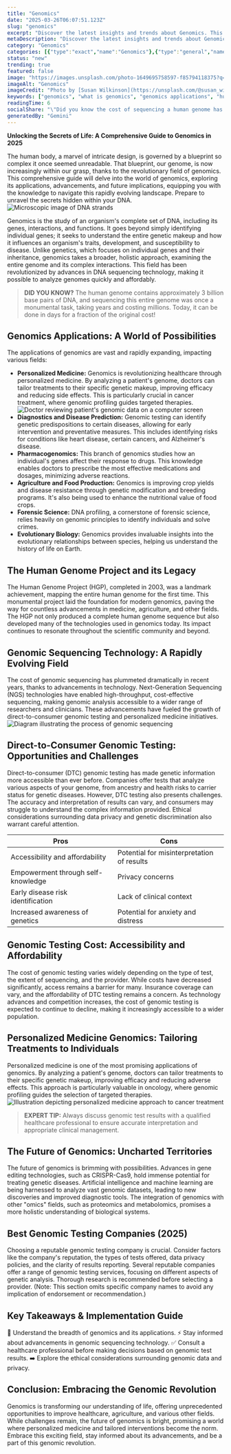 ```yaml
---
title: "Genomics"
date: "2025-03-26T06:07:51.123Z"
slug: "genomics"
excerpt: "Discover the latest insights and trends about Genomics. This comprehensive guide covers everything you need to know about Genomics in 2025."
metaDescription: "Discover the latest insights and trends about Genomics. This comprehensive guide covers everything you need to know about Genomics in 2025."
category: "Genomics"
categories: [{"type":"exact","name":"Genomics"},{"type":"general","name":"Biotechnology"},{"type":"medium","name":"Data Science"},{"type":"specific","name":"Machine Learning"},{"type":"niche","name":"Deep Learning"}]
status: "new"
trending: true
featured: false
image: "https://images.unsplash.com/photo-1649695758597-f85794118375?q=85&w=1200&fit=max&fm=webp&auto=compress"
imageAlt: "Genomics"
imageCredit: "Photo by [Susan Wilkinson](https://unsplash.com/@susan_wilkinson) on Unsplash"
keywords: ["genomics", "what is genomics", "genomics applications", "human genome project", "genomic testing cost", "personalized medicine genomics", "direct-to-consumer genomic testing", "genomic sequencing technology", "future of genomics", "best genomic testing companies"]
readingTime: 6
socialShare: "\"Did you know the cost of sequencing a human genome has plummeted, making personalized medicine a reality for more people? The future of healthcare is in our genes!\""
generatedBy: "Gemini"
---
```


**Unlocking the Secrets of Life: A Comprehensive Guide to Genomics in 2025**

The human body, a marvel of intricate design, is governed by a blueprint so complex it once seemed unreadable.  That blueprint, our genome, is now increasingly within our grasp, thanks to the revolutionary field of genomics.  This comprehensive guide will delve into the world of genomics, exploring its applications, advancements, and future implications, equipping you with the knowledge to navigate this rapidly evolving landscape.  Prepare to unravel the secrets hidden within your DNA. ![Microscopic image of DNA strands](https://images.unsplash.com/photo-1579154204628-0489d1e5c0f2?q=85&w=1200&fit=max&fm=webp&auto=compress)



Genomics is the study of an organism's complete set of DNA, including its genes, interactions, and functions.  It goes beyond simply identifying individual genes; it seeks to understand the entire genetic makeup and how it influences an organism's traits, development, and susceptibility to disease.  Unlike genetics, which focuses on individual genes and their inheritance, genomics takes a broader, holistic approach, examining the entire genome and its complex interactions. This field has been revolutionized by advances in DNA sequencing technology, making it possible to analyze genomes quickly and affordably.

> **DID YOU KNOW?** The human genome contains approximately 3 billion base pairs of DNA, and sequencing this entire genome was once a monumental task, taking years and costing millions. Today, it can be done in days for a fraction of the original cost!

## Genomics Applications: A World of Possibilities

The applications of genomics are vast and rapidly expanding, impacting various fields:

* **Personalized Medicine:** Genomics is revolutionizing healthcare through personalized medicine.  By analyzing a patient's genome, doctors can tailor treatments to their specific genetic makeup, improving efficacy and reducing side effects.  This is particularly crucial in cancer treatment, where genomic profiling guides targeted therapies. ![Doctor reviewing patient's genomic data on a computer screen](https://images.unsplash.com/photo-1649695758597-f85794118375?q=85&w=1200&fit=max&fm=webp&auto=compress)
* **Diagnostics and Disease Prediction:** Genomic testing can identify genetic predispositions to certain diseases, allowing for early intervention and preventative measures. This includes identifying risks for conditions like heart disease, certain cancers, and Alzheimer's disease.
* **Pharmacogenomics:**  This branch of genomics studies how an individual's genes affect their response to drugs.  This knowledge enables doctors to prescribe the most effective medications and dosages, minimizing adverse reactions.
* **Agriculture and Food Production:** Genomics is improving crop yields and disease resistance through genetic modification and breeding programs.  It's also being used to enhance the nutritional value of food crops.
* **Forensic Science:** DNA profiling, a cornerstone of forensic science, relies heavily on genomic principles to identify individuals and solve crimes.
* **Evolutionary Biology:** Genomics provides invaluable insights into the evolutionary relationships between species, helping us understand the history of life on Earth.

## The Human Genome Project and its Legacy

The Human Genome Project (HGP), completed in 2003, was a landmark achievement, mapping the entire human genome for the first time.  This monumental project laid the foundation for modern genomics, paving the way for countless advancements in medicine, agriculture, and other fields.  The HGP not only produced a complete human genome sequence but also developed many of the technologies used in genomics today.  Its impact continues to resonate throughout the scientific community and beyond.

## Genomic Sequencing Technology: A Rapidly Evolving Field

The cost of genomic sequencing has plummeted dramatically in recent years, thanks to advancements in technology.  Next-Generation Sequencing (NGS) technologies have enabled high-throughput, cost-effective sequencing, making genomic analysis accessible to a wider range of researchers and clinicians.  These advancements have fueled the growth of direct-to-consumer genomic testing and personalized medicine initiatives.  ![Diagram illustrating the process of genomic sequencing](https://images.unsplash.com/photo-1637929476734-bd7f5f78e40a?q=85&w=1200&fit=max&fm=webp&auto=compress)

## Direct-to-Consumer Genomic Testing: Opportunities and Challenges

Direct-to-consumer (DTC) genomic testing has made genetic information more accessible than ever before. Companies offer tests that analyze various aspects of your genome, from ancestry and health risks to carrier status for genetic diseases. However, DTC testing also presents challenges.  The accuracy and interpretation of results can vary, and consumers may struggle to understand the complex information provided.  Ethical considerations surrounding data privacy and genetic discrimination also warrant careful attention.

| Pros                               | Cons                                      |
|------------------------------------|------------------------------------------|
| Accessibility and affordability      | Potential for misinterpretation of results |
| Empowerment through self-knowledge  | Privacy concerns                          |
| Early disease risk identification   | Lack of clinical context                  |
| Increased awareness of genetics     | Potential for anxiety and distress         |

## Genomic Testing Cost: Accessibility and Affordability

The cost of genomic testing varies widely depending on the type of test, the extent of sequencing, and the provider.  While costs have decreased significantly, access remains a barrier for many.  Insurance coverage can vary, and the affordability of DTC testing remains a concern.  As technology advances and competition increases, the cost of genomic testing is expected to continue to decline, making it increasingly accessible to a wider population.

## Personalized Medicine Genomics: Tailoring Treatments to Individuals

Personalized medicine is one of the most promising applications of genomics.  By analyzing a patient's genome, doctors can tailor treatments to their specific genetic makeup, improving efficacy and reducing adverse effects. This approach is particularly valuable in oncology, where genomic profiling guides the selection of targeted therapies.  ![Illustration depicting personalized medicine approach to cancer treatment](https://images.unsplash.com/photo-1692607038295-d651a294abd0?q=85&w=1200&fit=max&fm=webp&auto=compress)

> **EXPERT TIP:**  Always discuss genomic test results with a qualified healthcare professional to ensure accurate interpretation and appropriate clinical management.

## The Future of Genomics: Uncharted Territories

The future of genomics is brimming with possibilities.  Advances in gene editing technologies, such as CRISPR-Cas9, hold immense potential for treating genetic diseases.  Artificial intelligence and machine learning are being harnessed to analyze vast genomic datasets, leading to new discoveries and improved diagnostic tools.  The integration of genomics with other "omics" fields, such as proteomics and metabolomics, promises a more holistic understanding of biological systems.

## Best Genomic Testing Companies (2025)

Choosing a reputable genomic testing company is crucial.  Consider factors like the company's reputation, the types of tests offered, data privacy policies, and the clarity of results reporting.  Several reputable companies offer a range of genomic testing services, focusing on different aspects of genetic analysis.  Thorough research is recommended before selecting a provider.  (Note:  This section omits specific company names to avoid any implication of endorsement or recommendation.)

## Key Takeaways & Implementation Guide

🔑 Understand the breadth of genomics and its applications.
⚡ Stay informed about advancements in genomic sequencing technology.
✅  Consult a healthcare professional before making decisions based on genomic test results.
➡️  Explore the ethical considerations surrounding genomic data and privacy.

## Conclusion: Embracing the Genomic Revolution

Genomics is transforming our understanding of life, offering unprecedented opportunities to improve healthcare, agriculture, and various other fields.  While challenges remain, the future of genomics is bright, promising a world where personalized medicine and tailored interventions become the norm.  Embrace this exciting field, stay informed about its advancements, and be a part of this genomic revolution.

